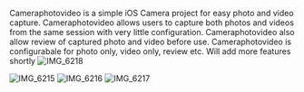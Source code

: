 Cameraphotovideo is a simple iOS Camera project for easy photo and video capture. Cameraphotovideo allows users to capture both photos and videos from the same session with very little configuration.
Cameraphotovideo also allow review of captured photo and video before use.
Cameraphotovideo is configurabale for photo only, video only, review etc.
Will add more features shortly
![IMG_6218](https://github.com/user-attachments/assets/f09cdb2d-e464-41b6-b6bb-e2f3668a675c)

![IMG_6215](https://github.com/user-attachments/assets/7af3268f-72a8-4fc5-945f-88a6f00a65c2)
![IMG_6216](https://github.com/user-attachments/assets/033fedf2-d151-4313-b924-c6ac525b0a42)
![IMG_6217](https://github.com/user-attachments/assets/7ccc2870-996b-421a-a24c-6fef7419fee1)
